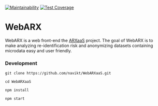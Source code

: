 [![Maintainability](https://api.codeclimate.com/v1/badges/83fba22cb94a466d1fac/maintainability)](https://codeclimate.com/github/navikt/webarx-poc/maintainability)
[![Test Coverage](https://api.codeclimate.com/v1/badges/83fba22cb94a466d1fac/test_coverage)](https://codeclimate.com/github/navikt/webarx-poc/test_coverage)

# WebARX

WebARX is a web front-end the [ARXaaS](https://github.com/navikt/arxaas) project. 
The goal of WebARX is to make analyzing re-identification risk and anonymizing datasets containing microdata easy and user friendly.

### Development

```
git clone https://github.com/navikt/WebARXaaS.git
```

```
cd WebARXaaS
```

```
npm install
```

```
npm start
```
